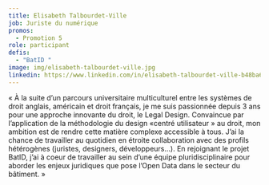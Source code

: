 ```yaml
---
title: Elisabeth Talbourdet-Ville
job: Juriste du numérique
promos:
  - Promotion 5
role: participant
defis:
  - "BatID "
image: img/elisabeth-talbourdet-ville.jpg
linkedin: https://www.linkedin.com/in/elisabeth-talbourdet-ville-b48ba689/
---
```

« À la suite d’un parcours universitaire multiculturel entre les systèmes de droit anglais, américain et droit français, je me suis passionnée depuis 3 ans pour une approche innovante du droit, le Legal Design. Convaincue par l’application de la méthodologie du design «centré utilisateur » au droit, mon ambition est de rendre cette matière complexe accessible à tous. J’ai la chance de travailler au quotidien en étroite collaboration avec des profils hétérogènes (juristes, designers, développeurs…). En rejoignant le projet BatID, j’ai à coeur de travailler au sein d’une équipe pluridisciplinaire pour aborder les enjeux juridiques que pose l’Open Data dans le secteur du bâtiment. »
